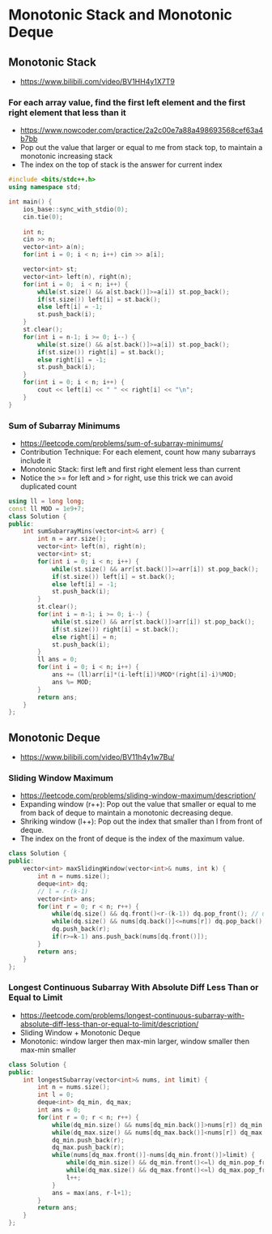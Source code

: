 # Monotonic Stack and Monotonic Deque


## Monotonic Stack
* https://www.bilibili.com/video/BV1HH4y1X7T9

### For each array value, find the first left element and the first right element that less than it
* https://www.nowcoder.com/practice/2a2c00e7a88a498693568cef63a4b7bb
* Pop out the value that larger or equal to me from stack top, to maintain a monotonic increasing stack
* The index on the top of stack is the answer for current index
``` cpp
#include <bits/stdc++.h>
using namespace std;

int main() {
    ios_base::sync_with_stdio(0);
    cin.tie(0);
 
    int n;
    cin >> n;
    vector<int> a(n);
    for(int i = 0; i < n; i++) cin >> a[i];

    vector<int> st;
    vector<int> left(n), right(n);
    for(int i = 0;  i < n; i++) {
        while(st.size() && a[st.back()]>=a[i]) st.pop_back();
        if(st.size()) left[i] = st.back();
        else left[i] = -1;
        st.push_back(i);
    }
    st.clear();
    for(int i = n-1; i >= 0; i--) {
        while(st.size() && a[st.back()]>=a[i]) st.pop_back();
        if(st.size()) right[i] = st.back();
        else right[i] = -1;
        st.push_back(i);
    }
    for(int i = 0; i < n; i++) {
        cout << left[i] << " " << right[i] << "\n";
    }
}
```

### Sum of Subarray Minimums
* https://leetcode.com/problems/sum-of-subarray-minimums/
* Contribution Technique: For each element, count how many subarrays include it
* Monotonic Stack: first left and first right element less than current
* Notice the >= for left and > for right, use this trick we can avoid duplicated count
``` cpp
using ll = long long;
const ll MOD = 1e9+7;
class Solution {
public:
    int sumSubarrayMins(vector<int>& arr) {
        int n = arr.size();
        vector<int> left(n), right(n);
        vector<int> st;
        for(int i = 0; i < n; i++) {
            while(st.size() && arr[st.back()]>=arr[i]) st.pop_back();
            if(st.size()) left[i] = st.back();
            else left[i] = -1;
            st.push_back(i);
        }
        st.clear();
        for(int i = n-1; i >= 0; i--) {
            while(st.size() && arr[st.back()]>arr[i]) st.pop_back();
            if(st.size()) right[i] = st.back();
            else right[i] = n;
            st.push_back(i);
        }
        ll ans = 0;
        for(int i = 0; i < n; i++) {
            ans += (ll)arr[i]*(i-left[i])%MOD*(right[i]-i)%MOD;
            ans %= MOD;
        }
        return ans;
    }
};
```

## Monotonic Deque
* https://www.bilibili.com/video/BV11h4y1w7Bu/

### Sliding Window Maximum
* https://leetcode.com/problems/sliding-window-maximum/description/
* Expanding window (r++): Pop out the value that smaller or equal to me from back of deque to maintain a monotonic decreasing deque.
* Shriking window (l++): Pop out the index that smaller than l from front of deque.
* The index on the front of deque is the index of the maximum value.
``` cpp
class Solution {
public:
    vector<int> maxSlidingWindow(vector<int>& nums, int k) {
        int n = nums.size();
        deque<int> dq;
        // l = r-(k-1)
        vector<int> ans;
        for(int r = 0; r < n; r++) {
            while(dq.size() && dq.front()<r-(k-1)) dq.pop_front(); // use if is ok
            while(dq.size() && nums[dq.back()]<=nums[r]) dq.pop_back();
            dq.push_back(r);
            if(r>=k-1) ans.push_back(nums[dq.front()]);
        }
        return ans;
    }
};
```

### Longest Continuous Subarray With Absolute Diff Less Than or Equal to Limit
* https://leetcode.com/problems/longest-continuous-subarray-with-absolute-diff-less-than-or-equal-to-limit/description/
* Sliding Window + Monotonic Deque
* Monotonic: window larger then max-min larger, window smaller then max-min smaller
``` cpp
class Solution {
public:
    int longestSubarray(vector<int>& nums, int limit) {
        int n = nums.size();
        int l = 0;
        deque<int> dq_min, dq_max;
        int ans = 0;
        for(int r = 0; r < n; r++) {
            while(dq_min.size() && nums[dq_min.back()]>nums[r]) dq_min.pop_back();
            while(dq_max.size() && nums[dq_max.back()]<nums[r]) dq_max.pop_back();
            dq_min.push_back(r);
            dq_max.push_back(r);
            while(nums[dq_max.front()]-nums[dq_min.front()]>limit) {
                while(dq_min.size() && dq_min.front()<=l) dq_min.pop_front(); // use if is ok
                while(dq_max.size() && dq_max.front()<=l) dq_max.pop_front(); // use if is ok
                l++;
            }
            ans = max(ans, r-l+1);
        }
        return ans;
    }
};
```
